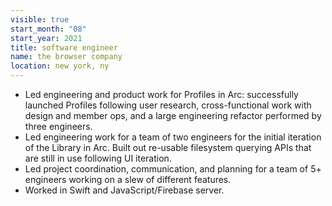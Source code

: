 ```yaml
---
visible: true
start_month: "08"
start_year: 2021
title: software engineer
name: the browser company
location: new york, ny
---
```

- Led engineering and product work for Profiles in Arc: successfully launched Profiles following user research, cross-functional work with design and member ops, and a large engineering refactor performed by three engineers.
- Led engineering work for a team of two engineers for the initial iteration of the Library in Arc. Built out re-usable filesystem querying APIs that are still in use following UI iteration.
- Led project coordination, communication, and planning for a team of 5+ engineers working on a slew of different features. 
- Worked in Swift and JavaScript/Firebase server.